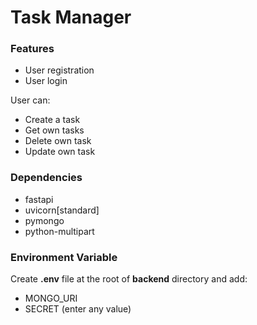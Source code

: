 # Task Manager

### Features
- User registration
- User login

User can:
- Create a task
- Get own tasks
- Delete own task
- Update own task

### Dependencies
- fastapi
- uvicorn[standard]
- pymongo
- python-multipart

### Environment Variable
Create **.env** file at the root of **backend** directory and add:
- MONGO_URI
- SECRET (enter any value)